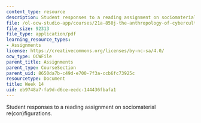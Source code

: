 ```yaml
---
content_type: resource
description: Student responses to a reading assignment on sociomaterial re(con)figurations.
file: /ol-ocw-studio-app/courses/21a-850j-the-anthropology-of-cybercultures-spring-2009/eb9748a7fa9dd6ceeedc144436fbafa1_MIT21A_850Js09_week14.pdf
file_size: 92313
file_type: application/pdf
learning_resource_types:
- Assignments
license: https://creativecommons.org/licenses/by-nc-sa/4.0/
ocw_type: OCWFile
parent_title: Assignments
parent_type: CourseSection
parent_uid: 8650da7b-c49d-e700-7f3a-ccb6fc73925c
resourcetype: Document
title: Week 14
uid: eb9748a7-fa9d-d6ce-eedc-144436fbafa1
---
```

Student responses to a reading assignment on sociomaterial re(con)figurations.